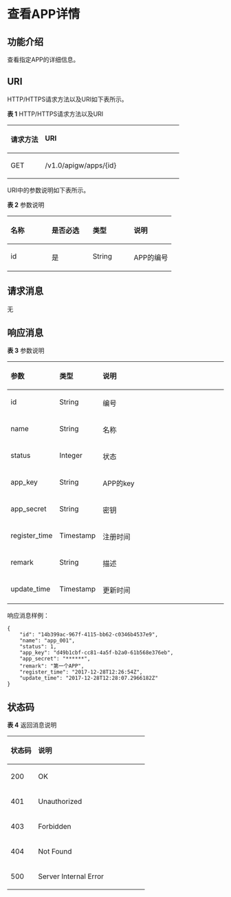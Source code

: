 # 查看APP详情<a name="apig-zh-api-180713041"></a>

## 功能介绍<a name="section41459779"></a>

查看指定APP的详细信息。

## URI<a name="section37593697"></a>

HTTP/HTTPS请求方法以及URI如下表所示。

**表 1**  HTTP/HTTPS请求方法以及URI

<a name="table15644193"></a>
<table><thead align="left"><tr id="row49821820"><th class="cellrowborder" valign="top" width="20%" id="mcps1.2.3.1.1"><p id="p9035630"><a name="p9035630"></a><a name="p9035630"></a>请求方法</p>
</th>
<th class="cellrowborder" valign="top" width="80%" id="mcps1.2.3.1.2"><p id="p60797453"><a name="p60797453"></a><a name="p60797453"></a>URI</p>
</th>
</tr>
</thead>
<tbody><tr id="row25646656"><td class="cellrowborder" valign="top" width="20%" headers="mcps1.2.3.1.1 "><p id="p64113264"><a name="p64113264"></a><a name="p64113264"></a>GET</p>
</td>
<td class="cellrowborder" valign="top" width="80%" headers="mcps1.2.3.1.2 "><p id="p25791876"><a name="p25791876"></a><a name="p25791876"></a>/v1.0/apigw/apps/{id}</p>
</td>
</tr>
</tbody>
</table>

URI中的参数说明如下表所示。

**表 2**  参数说明

<a name="table8767205"></a>
<table><thead align="left"><tr id="row50080004"><th class="cellrowborder" valign="top" width="25%" id="mcps1.2.5.1.1"><p id="p29948539"><a name="p29948539"></a><a name="p29948539"></a>名称</p>
</th>
<th class="cellrowborder" valign="top" width="25%" id="mcps1.2.5.1.2"><p id="p9912623"><a name="p9912623"></a><a name="p9912623"></a>是否必选</p>
</th>
<th class="cellrowborder" valign="top" width="25%" id="mcps1.2.5.1.3"><p id="p64724999"><a name="p64724999"></a><a name="p64724999"></a>类型</p>
</th>
<th class="cellrowborder" valign="top" width="25%" id="mcps1.2.5.1.4"><p id="p8233580"><a name="p8233580"></a><a name="p8233580"></a>说明</p>
</th>
</tr>
</thead>
<tbody><tr id="row62940229"><td class="cellrowborder" valign="top" width="25%" headers="mcps1.2.5.1.1 "><p id="p64993787"><a name="p64993787"></a><a name="p64993787"></a>id</p>
</td>
<td class="cellrowborder" valign="top" width="25%" headers="mcps1.2.5.1.2 "><p id="p30005365"><a name="p30005365"></a><a name="p30005365"></a>是</p>
</td>
<td class="cellrowborder" valign="top" width="25%" headers="mcps1.2.5.1.3 "><p id="p14515483"><a name="p14515483"></a><a name="p14515483"></a>String</p>
</td>
<td class="cellrowborder" valign="top" width="25%" headers="mcps1.2.5.1.4 "><p id="p34903511"><a name="p34903511"></a><a name="p34903511"></a>APP的编号</p>
</td>
</tr>
</tbody>
</table>

## 请求消息<a name="section2798957"></a>

无

## 响应消息<a name="section25388955"></a>

**表 3**  参数说明

<a name="table3064736"></a>
<table><thead align="left"><tr id="row19944104"><th class="cellrowborder" valign="top" width="20%" id="mcps1.2.4.1.1"><p id="p4859756"><a name="p4859756"></a><a name="p4859756"></a>参数</p>
</th>
<th class="cellrowborder" valign="top" width="20%" id="mcps1.2.4.1.2"><p id="p58095956"><a name="p58095956"></a><a name="p58095956"></a>类型</p>
</th>
<th class="cellrowborder" valign="top" width="60%" id="mcps1.2.4.1.3"><p id="p8152009"><a name="p8152009"></a><a name="p8152009"></a>说明</p>
</th>
</tr>
</thead>
<tbody><tr id="row56332978"><td class="cellrowborder" valign="top" width="20%" headers="mcps1.2.4.1.1 "><p id="p66677368"><a name="p66677368"></a><a name="p66677368"></a>id</p>
</td>
<td class="cellrowborder" valign="top" width="20%" headers="mcps1.2.4.1.2 "><p id="p32157698"><a name="p32157698"></a><a name="p32157698"></a>String</p>
</td>
<td class="cellrowborder" valign="top" width="60%" headers="mcps1.2.4.1.3 "><p id="p54636728"><a name="p54636728"></a><a name="p54636728"></a>编号</p>
</td>
</tr>
<tr id="row21968512"><td class="cellrowborder" valign="top" width="20%" headers="mcps1.2.4.1.1 "><p id="p34619044"><a name="p34619044"></a><a name="p34619044"></a>name</p>
</td>
<td class="cellrowborder" valign="top" width="20%" headers="mcps1.2.4.1.2 "><p id="p52679209"><a name="p52679209"></a><a name="p52679209"></a>String</p>
</td>
<td class="cellrowborder" valign="top" width="60%" headers="mcps1.2.4.1.3 "><p id="p39157559"><a name="p39157559"></a><a name="p39157559"></a>名称</p>
</td>
</tr>
<tr id="row16873712"><td class="cellrowborder" valign="top" width="20%" headers="mcps1.2.4.1.1 "><p id="p24593437"><a name="p24593437"></a><a name="p24593437"></a>status</p>
</td>
<td class="cellrowborder" valign="top" width="20%" headers="mcps1.2.4.1.2 "><p id="p45911399"><a name="p45911399"></a><a name="p45911399"></a>Integer</p>
</td>
<td class="cellrowborder" valign="top" width="60%" headers="mcps1.2.4.1.3 "><p id="p27835829"><a name="p27835829"></a><a name="p27835829"></a>状态</p>
</td>
</tr>
<tr id="row49195873"><td class="cellrowborder" valign="top" width="20%" headers="mcps1.2.4.1.1 "><p id="p25442801"><a name="p25442801"></a><a name="p25442801"></a>app_key</p>
</td>
<td class="cellrowborder" valign="top" width="20%" headers="mcps1.2.4.1.2 "><p id="p47601018"><a name="p47601018"></a><a name="p47601018"></a>String</p>
</td>
<td class="cellrowborder" valign="top" width="60%" headers="mcps1.2.4.1.3 "><p id="p30477219"><a name="p30477219"></a><a name="p30477219"></a>APP的key</p>
</td>
</tr>
<tr id="row5859515"><td class="cellrowborder" valign="top" width="20%" headers="mcps1.2.4.1.1 "><p id="p4858679"><a name="p4858679"></a><a name="p4858679"></a>app_secret</p>
</td>
<td class="cellrowborder" valign="top" width="20%" headers="mcps1.2.4.1.2 "><p id="p58008744"><a name="p58008744"></a><a name="p58008744"></a>String</p>
</td>
<td class="cellrowborder" valign="top" width="60%" headers="mcps1.2.4.1.3 "><p id="p1087862"><a name="p1087862"></a><a name="p1087862"></a>密钥</p>
</td>
</tr>
<tr id="row9790763"><td class="cellrowborder" valign="top" width="20%" headers="mcps1.2.4.1.1 "><p id="p54854351"><a name="p54854351"></a><a name="p54854351"></a>register_time</p>
</td>
<td class="cellrowborder" valign="top" width="20%" headers="mcps1.2.4.1.2 "><p id="p14017410"><a name="p14017410"></a><a name="p14017410"></a>Timestamp</p>
</td>
<td class="cellrowborder" valign="top" width="60%" headers="mcps1.2.4.1.3 "><p id="p61668463"><a name="p61668463"></a><a name="p61668463"></a>注册时间</p>
</td>
</tr>
<tr id="row18145258"><td class="cellrowborder" valign="top" width="20%" headers="mcps1.2.4.1.1 "><p id="p60479774"><a name="p60479774"></a><a name="p60479774"></a>remark</p>
</td>
<td class="cellrowborder" valign="top" width="20%" headers="mcps1.2.4.1.2 "><p id="p67023519"><a name="p67023519"></a><a name="p67023519"></a>String</p>
</td>
<td class="cellrowborder" valign="top" width="60%" headers="mcps1.2.4.1.3 "><p id="p60195924"><a name="p60195924"></a><a name="p60195924"></a>描述</p>
</td>
</tr>
<tr id="row4892405"><td class="cellrowborder" valign="top" width="20%" headers="mcps1.2.4.1.1 "><p id="p60740564"><a name="p60740564"></a><a name="p60740564"></a>update_time</p>
</td>
<td class="cellrowborder" valign="top" width="20%" headers="mcps1.2.4.1.2 "><p id="p21038684"><a name="p21038684"></a><a name="p21038684"></a>Timestamp</p>
</td>
<td class="cellrowborder" valign="top" width="60%" headers="mcps1.2.4.1.3 "><p id="p26411828"><a name="p26411828"></a><a name="p26411828"></a>更新时间</p>
</td>
</tr>
</tbody>
</table>

响应消息样例：

```
{
	"id": "14b399ac-967f-4115-bb62-c0346b4537e9",
	"name": "app_001",
	"status": 1,
	"app_key": "d49b1cbf-cc81-4a5f-b2a0-61b568e376eb",
	"app_secret": "******",
	"remark": "第一个APP",
	"register_time": "2017-12-28T12:26:54Z",
	"update_time": "2017-12-28T12:28:07.2966182Z"
}
```

## 状态码<a name="section25190616"></a>

**表 4**  返回消息说明

<a name="table26492330"></a>
<table><thead align="left"><tr id="row38027958"><th class="cellrowborder" valign="top" width="20%" id="mcps1.2.3.1.1"><p id="p60365757"><a name="p60365757"></a><a name="p60365757"></a>状态码</p>
</th>
<th class="cellrowborder" valign="top" width="80%" id="mcps1.2.3.1.2"><p id="p57788140"><a name="p57788140"></a><a name="p57788140"></a>说明</p>
</th>
</tr>
</thead>
<tbody><tr id="row50327788"><td class="cellrowborder" valign="top" width="20%" headers="mcps1.2.3.1.1 "><p id="p50019045"><a name="p50019045"></a><a name="p50019045"></a>200</p>
</td>
<td class="cellrowborder" valign="top" width="80%" headers="mcps1.2.3.1.2 "><p id="p25010814"><a name="p25010814"></a><a name="p25010814"></a>OK</p>
</td>
</tr>
<tr id="row23770734"><td class="cellrowborder" valign="top" width="20%" headers="mcps1.2.3.1.1 "><p id="p46381274"><a name="p46381274"></a><a name="p46381274"></a>401</p>
</td>
<td class="cellrowborder" valign="top" width="80%" headers="mcps1.2.3.1.2 "><p id="p65895739"><a name="p65895739"></a><a name="p65895739"></a>Unauthorized</p>
</td>
</tr>
<tr id="row56190747"><td class="cellrowborder" valign="top" width="20%" headers="mcps1.2.3.1.1 "><p id="p55156678"><a name="p55156678"></a><a name="p55156678"></a>403</p>
</td>
<td class="cellrowborder" valign="top" width="80%" headers="mcps1.2.3.1.2 "><p id="p38505946"><a name="p38505946"></a><a name="p38505946"></a>Forbidden</p>
</td>
</tr>
<tr id="row11009194"><td class="cellrowborder" valign="top" width="20%" headers="mcps1.2.3.1.1 "><p id="p19329517"><a name="p19329517"></a><a name="p19329517"></a>404</p>
</td>
<td class="cellrowborder" valign="top" width="80%" headers="mcps1.2.3.1.2 "><p id="p22187053"><a name="p22187053"></a><a name="p22187053"></a>Not Found</p>
</td>
</tr>
<tr id="row65465751"><td class="cellrowborder" valign="top" width="20%" headers="mcps1.2.3.1.1 "><p id="p1125596"><a name="p1125596"></a><a name="p1125596"></a>500</p>
</td>
<td class="cellrowborder" valign="top" width="80%" headers="mcps1.2.3.1.2 "><p id="p24064466"><a name="p24064466"></a><a name="p24064466"></a>Server Internal Error</p>
</td>
</tr>
</tbody>
</table>

